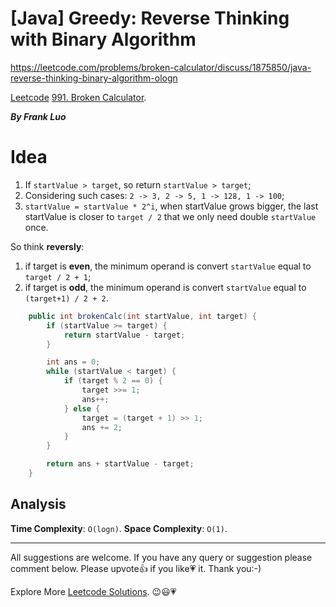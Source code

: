 # [Java] Greedy: Reverse Thinking with Binary Algorithm 

https://leetcode.com/problems/broken-calculator/discuss/1875850/java-reverse-thinking-binary-algorithm-ologn

[Leetcode](https://leetcode.com/) [991. Broken Calculator](https://leetcode.com/problems/broken-calculator/).

***By Frank Luo***

# Idea

1. If `startValue > target`, so return `startValue > target`;
2. Considering such cases: `2 -> 3, 2 -> 5, 1 -> 128, 1 -> 100`;
3. `startValue = startValue * 2^i`, when startValue grows bigger, the last startValue is closer to `target / 2` that we only need double `startValue` once.

So think **reversly**:

1. if target is **even**, the minimum operand is convert `startValue` equal to `target / 2 + 1`;
2. if target is **odd**, the minimum operand is convert `startValue` equal to `(target+1) / 2 + 2`.

```java
    public int brokenCalc(int startValue, int target) {
        if (startValue >= target) {
            return startValue - target;
        }

        int ans = 0;
        while (startValue < target) {
            if (target % 2 == 0) {
                target >>= 1;
                ans++;
            } else {
                target = (target + 1) >> 1;
                ans += 2;
            }
        }

        return ans + startValue - target;   
    }
```

## Analysis

**Time Complexity**: `O(logn)`.
**Space Complexity**: `O(1)`.

------------

All suggestions are welcome. 
If you have any query or suggestion please comment below.
Please upvote👍 if you like💗 it. Thank you:-)

Explore More [Leetcode Solutions](https://leetcode.com/discuss/general-discussion/1868912/My-Leetcode-Solutions-All-In-One). 😉😃💗


